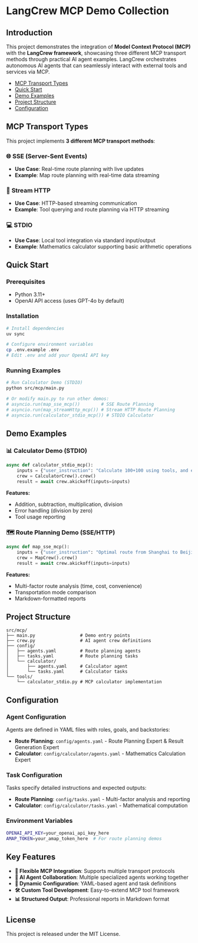 # LangCrew MCP Demo Collection

## Introduction
This project demonstrates the integration of **Model Context Protocol (MCP)** with the **LangCrew framework**, showcasing three different MCP transport methods through practical AI agent examples. LangCrew orchestrates autonomous AI agents that can seamlessly interact with external tools and services via MCP.

- [MCP Transport Types](#mcp-transport-types)
- [Quick Start](#quick-start)
- [Demo Examples](#demo-examples)
- [Project Structure](#project-structure)
- [Configuration](#configuration)

## MCP Transport Types

This project implements **3 different MCP transport methods**:

### 🌐 **SSE (Server-Sent Events)**
- **Use Case**: Real-time route planning with live updates
- **Example**: Map route planning with real-time data streaming

### 📡 **Stream HTTP**  
- **Use Case**: HTTP-based streaming communication
- **Example**: Tool querying and route planning via HTTP streaming

### 💻 **STDIO**
- **Use Case**: Local tool integration via standard input/output
- **Example**: Mathematics calculator supporting basic arithmetic operations

## Quick Start

### Prerequisites
- Python 3.11+
- OpenAI API access (uses GPT-4o by default)

### Installation
```bash
# Install dependencies
uv sync

# Configure environment variables
cp .env.example .env
# Edit .env and add your OpenAI API key
```

### Running Examples
```bash
# Run Calculator Demo (STDIO)
python src/mcp/main.py

# Or modify main.py to run other demos:
# asyncio.run(map_sse_mcp())        # SSE Route Planning
# asyncio.run(map_streamHttp_mcp()) # Stream HTTP Route Planning
# asyncio.run(calculator_stdio_mcp()) # STDIO Calculator
```

## Demo Examples

### 📊 **Calculator Demo (STDIO)**
```python
async def calculator_stdio_mcp():
    inputs = {"user_instruction": "Calculate 100+100 using tools, and explain which tool you used"}
    crew = CalculatorCrew().crew()
    result = await crew.akickoff(inputs=inputs)
```

**Features:**
- Addition, subtraction, multiplication, division
- Error handling (division by zero)
- Tool usage reporting

### 🗺️ **Route Planning Demo (SSE/HTTP)**
```python
async def map_sse_mcp():
    inputs = {"user_instruction": "Optimal route from Shanghai to Beijing"}
    crew = MapCrew().crew()
    result = await crew.akickoff(inputs=inputs)
```

**Features:**
- Multi-factor route analysis (time, cost, convenience)
- Transportation mode comparison
- Markdown-formatted reports

## Project Structure

```
src/mcp/
├── main.py                 # Demo entry points
├── crew.py                 # AI agent crew definitions
├── config/
│   ├── agents.yaml         # Route planning agents
│   ├── tasks.yaml          # Route planning tasks
│   └── calculator/
│       ├── agents.yaml     # Calculator agent
│       └── tasks.yaml      # Calculator tasks
└── tools/
    └── calculator_stdio.py # MCP calculator implementation
```

## Configuration

### Agent Configuration
Agents are defined in YAML files with roles, goals, and backstories:
- **Route Planning**: `config/agents.yaml` - Route Planning Expert & Result Generation Expert
- **Calculator**: `config/calculator/agents.yaml` - Mathematics Calculation Expert

### Task Configuration  
Tasks specify detailed instructions and expected outputs:
- **Route Planning**: `config/tasks.yaml` - Multi-factor analysis and reporting
- **Calculator**: `config/calculator/tasks.yaml` - Mathematical computation

### Environment Variables
```bash
OPENAI_API_KEY=your_openai_api_key_here
AMAP_TOKEN=your_amap_token_here  # For route planning demos
```

## Key Features

- **🔧 Flexible MCP Integration**: Supports multiple transport protocols
- **🤖 AI Agent Collaboration**: Multiple specialized agents working together  
- **📝 Dynamic Configuration**: YAML-based agent and task definitions
- **🛠️ Custom Tool Development**: Easy-to-extend MCP tool framework
- **📊 Structured Output**: Professional reports in Markdown format

## License
This project is released under the MIT License.
